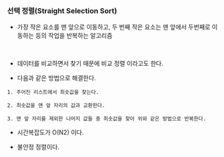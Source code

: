 ### 선택 정렬(Straight Selection Sort)

- 가장 작은 요소를 맨 앞으로 이동하고, 두 번째 작은 요소는 맨 앞에서 두번째로 이동하는 등의 작업을 반복하는 알고리즘
<br>

- 데이터를 비교하면서 찾기 때문에 비교 정렬 이라고도 한다.

- 다음과 같은 방법으로 해결한다.
```TEXT
1. 주어진 리스트에서 최솟값을 찾는다.

2. 최솟값을 맨 앞 자리의 값과 교환한다.

3. 맨 앞 자리를 제외한 나머지 값들 중 최솟값을 찾아 위와 같은 방법으로 반복한다. 
```


- 시간복잡도가 O(N2) 이다.

- 불안정 정렬이다. 